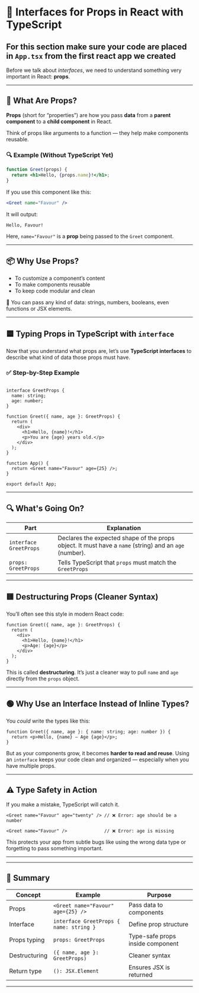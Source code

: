 
# 🔹 Interfaces for Props in React with TypeScript

## For this section make sure your code are placed in `App.tsx` from the first react app we created

Before we talk about *interfaces*, we need to understand something very important in React: **props**.

---

## 🧠 What Are Props?

**Props** (short for “properties”) are how you pass **data** from a **parent component** to a **child component** in React.

Think of props like arguments to a function — they help make components reusable.

### 🔍 Example (Without TypeScript Yet)

```jsx
function Greet(props) {
  return <h1>Hello, {props.name}!</h1>;
}
```

If you use this component like this:

```jsx
<Greet name="Favour" />
```

It will output:

```
Hello, Favour!
```

Here, `name="Favour"` is a **prop** being passed to the `Greet` component.

---

## 📦 Why Use Props?

* To customize a component’s content
* To make components reusable
* To keep code modular and clean

🧠 You can pass any kind of data: strings, numbers, booleans, even functions or JSX elements.

---

## 🟦 Typing Props in TypeScript with `interface`

Now that you understand what props are, let’s use **TypeScript interfaces** to describe what kind of data those props must have.

### ✅ Step-by-Step Example

```tsx

interface GreetProps {
  name: string;
  age: number;
}

function Greet({ name, age }: GreetProps) {
  return (
    <div>
      <h1>Hello, {name}!</h1>
      <p>You are {age} years old.</p>
    </div>
  );
}

function App() {
  return <Greet name="Favour" age={25} />;
}

export default App;

```

---

## 🔍 What's Going On?

| Part                   | Explanation                                                                                            |
| ---------------------- | ------------------------------------------------------------------------------------------------------ |
| `interface GreetProps` | Declares the expected shape of the props object. It must have a `name` (string) and an `age` (number). |
| `props: GreetProps`    | Tells TypeScript that `props` must match the `GreetProps`                                                          |

---

## 🟨 Destructuring Props (Cleaner Syntax)

You’ll often see this style in modern React code:

```tsx
function Greet({ name, age }: GreetProps) {
  return (
    <div>
      <h1>Hello, {name}!</h1>
      <p>Age: {age}</p>
    </div>
  );
}

```

This is called **destructuring**. It’s just a cleaner way to pull `name` and `age` directly from the `props` object.

---

## 🟢 Why Use an Interface Instead of Inline Types?

You *could* write the types like this:

```tsx
function Greet({ name, age }: { name: string; age: number }) {
  return <p>Hello, {name} — Age {age}</p>;
}
```

But as your components grow, it becomes **harder to read and reuse**. Using an `interface` keeps your code clean and organized — especially when you have multiple props.

---

## ⚠️ Type Safety in Action

If you make a mistake, TypeScript will catch it.

```tsx
<Greet name="Favour" age="twenty" /> // ❌ Error: age should be a number

<Greet name="Favour" />              // ❌ Error: age is missing
```

This protects your app from subtle bugs like using the wrong data type or forgetting to pass something important.

---



---

## 🧠 Summary

| Concept       | Example                                 | Purpose                          |
| ------------- | --------------------------------------- | -------------------------------- |
| Props         | `<Greet name="Favour" age={25} />`      | Pass data to components          |
| Interface     | `interface GreetProps { name: string }` | Define prop structure            |
| Props typing  | `props: GreetProps`                     | Type-safe props inside component |
| Destructuring | `({ name, age }: GreetProps)`           | Cleaner syntax                   |
| Return type   | `(): JSX.Element`                       | Ensures JSX is returned          |

---
